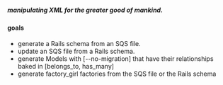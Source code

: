 ##### manipulating XML for the greater good of mankind.

#### goals

* generate a Rails schema from an SQS file.
* update an SQS file from a Rails schema.
* generate Models with [--no-migration] that have their relationships baked in [belongs_to, has_many]
* generate factory_girl factories from the SQS file or the Rails schema
